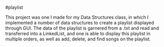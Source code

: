#playlist

This project was one I made for my Data Structures class, in which I implemented a number of data structures to create a playlist displayed through GUI. The data of the playlist is garnered from a .txt and read and transferred into a LinkedList, and one is able to display this playlist in multiple orders, as well as add, delete, and find songs on the playlist.